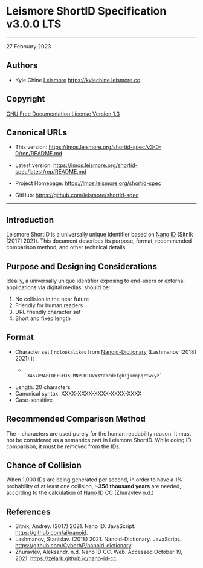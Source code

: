 # Leismore ShortID Specification v3.0.0 LTS




------------------------------------------------------------------------------

27 February 2023

## Authors

* Kyle Chine [Leismore](https://www.leismore.co) <https://kylechine.leismore.co>

## Copyright

[GNU Free Documentation License Version 1.3](https://lmos.leismore.org/shortid-spec/v3-0-0/rep/LICENSE)

## Canonical URLs

* This version: <https://lmos.leismore.org/shortid-spec/v3-0-0/rep/README.md>
* Latest version: <https://lmos.leismore.org/shortid-spec/latest/rep/README.md>

* Project Homepage: <https://lmos.leismore.org/shortid-spec>
* GitHub: <https://github.com/leismore/shortid-spec>

------------------------------------------------------------------------------




## Introduction

Leismore ShortID is a universally unique identifier based on [Nano ID](https://github.com/ai/nanoid) (Sitnik [2017] 2021). This document describes its purpose, format, recommended comparison method, and other technical details.

## Purpose and Designing Considerations

Ideally, a universally unique identifier exposing to end-users or external applications via digital medias, should be:

1. No collision in the near future
2. Friendly for human readers
3. URL friendly character set
4. Short and fixed length

## Format

* Character set ( `nolookalikes` from [Nanoid-Dictionary](https://github.com/CyberAP/nanoid-dictionary) (Lashmanov [2018] 2021) ):
  -                    `346789ABCDEFGHJKLMNPQRTUVWXYabcdefghijkmnpqrtwxyz`
* Length:              20 characters
* Canonical syntax:    XXXX-XXXX-XXXX-XXXX-XXXX
* Case-sensitive

## Recommended Comparison Method

The `-` characters are used purely for the human readability reason. It must not be considered as a semantics part in Leismore ShortID. While doing ID comparison, it must be removed from the IDs.

## Chance of Collision

When 1,000 IDs are being generated per second, in order to have a 1% probability of at least one collision, **~358 thousand years** are needed, according to the calculation of [Nano ID CC](https://zelark.github.io/nano-id-cc) (Zhuravlёv n.d.)

## References

* Sitnik, Andrey. (2017) 2021. Nano ID. JavaScript. https://github.com/ai/nanoid.
* Lashmanov, Stanislav. (2018) 2021. Nanoid-Dictionary. JavaScript. https://github.com/CyberAP/nanoid-dictionary.
* Zhuravlёv, Aleksandr. n.d. Nano ID CC. Web. Accessed October 19, 2021. https://zelark.github.io/nano-id-cc.
